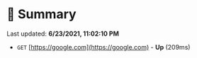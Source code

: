 # 📖 Summary
Last updated: **6/23/2021, 11:02:10 PM**

- `GET` [https://google.com](https://google.com) - **Up** (209ms)
